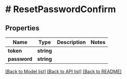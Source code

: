 # # ResetPasswordConfirm

## Properties

Name | Type | Description | Notes
------------ | ------------- | ------------- | -------------
**token** | **string** |  | 
**password** | **string** |  | 

[[Back to Model list]](../../README.md#documentation-for-models) [[Back to API list]](../../README.md#documentation-for-api-endpoints) [[Back to README]](../../README.md)


